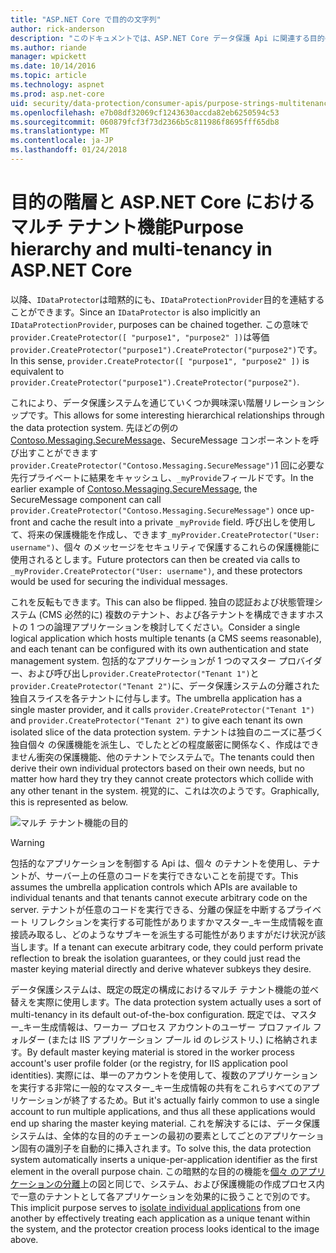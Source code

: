 ```yaml
---
title: "ASP.NET Core で目的の文字列"
author: rick-anderson
description: "このドキュメントでは、ASP.NET Core データ保護 Api に関連する目的の文字列の階層と、マルチ テナント機能を示します。"
ms.author: riande
manager: wpickett
ms.date: 10/14/2016
ms.topic: article
ms.technology: aspnet
ms.prod: asp.net-core
uid: security/data-protection/consumer-apis/purpose-strings-multitenancy
ms.openlocfilehash: e7b08df32069cf1243630accda82eb6250594c53
ms.sourcegitcommit: 060879fcf3f73d2366b5c811986f8695fff65db8
ms.translationtype: MT
ms.contentlocale: ja-JP
ms.lasthandoff: 01/24/2018
---
```

# <a name="purpose-hierarchy-and-multi-tenancy-in-aspnet-core"></a><span data-ttu-id="75fcc-103">目的の階層と ASP.NET Core におけるマルチ テナント機能</span><span class="sxs-lookup"><span data-stu-id="75fcc-103">Purpose hierarchy and multi-tenancy in ASP.NET Core</span></span>

<span data-ttu-id="75fcc-104">以降、`IDataProtector`は暗黙的にも、`IDataProtectionProvider`目的を連結することができます。</span><span class="sxs-lookup"><span data-stu-id="75fcc-104">Since an `IDataProtector` is also implicitly an `IDataProtectionProvider`, purposes can be chained together.</span></span> <span data-ttu-id="75fcc-105">この意味で`provider.CreateProtector([ "purpose1", "purpose2" ])`は等価`provider.CreateProtector("purpose1").CreateProtector("purpose2")`です。</span><span class="sxs-lookup"><span data-stu-id="75fcc-105">In this sense, `provider.CreateProtector([ "purpose1", "purpose2" ])` is equivalent to `provider.CreateProtector("purpose1").CreateProtector("purpose2")`.</span></span>

<span data-ttu-id="75fcc-106">これにより、データ保護システムを通じていくつか興味深い階層リレーションシップです。</span><span class="sxs-lookup"><span data-stu-id="75fcc-106">This allows for some interesting hierarchical relationships through the data protection system.</span></span> <span data-ttu-id="75fcc-107">先ほどの例の[Contoso.Messaging.SecureMessage](purpose-strings.md#data-protection-contoso-purpose)、SecureMessage コンポーネントを呼び出すことができます`provider.CreateProtector("Contoso.Messaging.SecureMessage")`1 回に必要な先行プライベートに結果をキャッシュし、`_myProvide`フィールドです。</span><span class="sxs-lookup"><span data-stu-id="75fcc-107">In the earlier example of [Contoso.Messaging.SecureMessage](purpose-strings.md#data-protection-contoso-purpose), the SecureMessage component can call `provider.CreateProtector("Contoso.Messaging.SecureMessage")` once up-front and cache the result into a private `_myProvide` field.</span></span> <span data-ttu-id="75fcc-108">呼び出しを使用して、将来の保護機能を作成し、できます`_myProvider.CreateProtector("User: username")`、個々 のメッセージをセキュリティで保護するこれらの保護機能に使用されるとします。</span><span class="sxs-lookup"><span data-stu-id="75fcc-108">Future protectors can then be created via calls to `_myProvider.CreateProtector("User: username")`, and these protectors would be used for securing the individual messages.</span></span>

<span data-ttu-id="75fcc-109">これを反転もできます。</span><span class="sxs-lookup"><span data-stu-id="75fcc-109">This can also be flipped.</span></span> <span data-ttu-id="75fcc-110">独自の認証および状態管理システム (CMS 必然的に) 複数のテナント、および各テナントを構成できますホストの 1 つの論理アプリケーションを検討してください。</span><span class="sxs-lookup"><span data-stu-id="75fcc-110">Consider a single logical application which hosts multiple tenants (a CMS seems reasonable), and each tenant can be configured with its own authentication and state management system.</span></span> <span data-ttu-id="75fcc-111">包括的なアプリケーションが 1 つのマスター プロバイダー、および呼び出し`provider.CreateProtector("Tenant 1")`と`provider.CreateProtector("Tenant 2")`に、データ保護システムの分離された独自スライスを各テナントに付与します。</span><span class="sxs-lookup"><span data-stu-id="75fcc-111">The umbrella application has a single master provider, and it calls `provider.CreateProtector("Tenant 1")` and `provider.CreateProtector("Tenant 2")` to give each tenant its own isolated slice of the data protection system.</span></span> <span data-ttu-id="75fcc-112">テナントは独自のニーズに基づく独自個々 の保護機能を派生し、でしたとどの程度厳密に関係なく、作成はできません衝突の保護機能、他のテナントでシステムで。</span><span class="sxs-lookup"><span data-stu-id="75fcc-112">The tenants could then derive their own individual protectors based on their own needs, but no matter how hard they try they cannot create protectors which collide with any other tenant in the system.</span></span> <span data-ttu-id="75fcc-113">視覚的に、これは次のようです。</span><span class="sxs-lookup"><span data-stu-id="75fcc-113">Graphically, this is represented as below.</span></span>

![マルチ テナント機能の目的](purpose-strings-multitenancy/_static/purposes-multi-tenancy.png)

>[!WARNING]
> <span data-ttu-id="75fcc-115">包括的なアプリケーションを制御する Api は、個々 のテナントを使用し、テナントが、サーバー上の任意のコードを実行できないことを前提です。</span><span class="sxs-lookup"><span data-stu-id="75fcc-115">This assumes the umbrella application controls which APIs are available to individual tenants and that tenants cannot execute arbitrary code on the server.</span></span> <span data-ttu-id="75fcc-116">テナントが任意のコードを実行できる、分離の保証を中断するプライベート リフレクションを実行する可能性がありますかマスター_キー生成情報を直接読み取るし、どのようなサブキーを派生する可能性がありますがだけ状況が該当します。</span><span class="sxs-lookup"><span data-stu-id="75fcc-116">If a tenant can execute arbitrary code, they could perform private reflection to break the isolation guarantees, or they could just read the master keying material directly and derive whatever subkeys they desire.</span></span>

<span data-ttu-id="75fcc-117">データ保護システムは、既定の既定の構成におけるマルチ テナント機能の並べ替えを実際に使用します。</span><span class="sxs-lookup"><span data-stu-id="75fcc-117">The data protection system actually uses a sort of multi-tenancy in its default out-of-the-box configuration.</span></span> <span data-ttu-id="75fcc-118">既定では、マスター_キー生成情報は、ワーカー プロセス アカウントのユーザー プロファイル フォルダー (または IIS アプリケーション プール id のレジストリ、) に格納されます。</span><span class="sxs-lookup"><span data-stu-id="75fcc-118">By default master keying material is stored in the worker process account's user profile folder (or the registry, for IIS application pool identities).</span></span> <span data-ttu-id="75fcc-119">実際には、単一のアカウントを使用して、複数のアプリケーションを実行する非常に一般的なマスター_キー生成情報の共有をこれらすべてのアプリケーションが終了するため。</span><span class="sxs-lookup"><span data-stu-id="75fcc-119">But it's actually fairly common to use a single account to run multiple applications, and thus all these applications would end up sharing the master keying material.</span></span> <span data-ttu-id="75fcc-120">これを解決するには、データ保護システムは、全体的な目的のチェーンの最初の要素としてごとのアプリケーション固有の識別子を自動的に挿入されます。</span><span class="sxs-lookup"><span data-stu-id="75fcc-120">To solve this, the data protection system automatically inserts a unique-per-application identifier as the first element in the overall purpose chain.</span></span> <span data-ttu-id="75fcc-121">この暗黙的な目的の機能を[個々 のアプリケーションの分離](xref:security/data-protection/configuration/overview#per-application-isolation)上の図と同じで、システム、および保護機能の作成プロセス内で一意のテナントとして各アプリケーションを効果的に扱うことで別のです。</span><span class="sxs-lookup"><span data-stu-id="75fcc-121">This implicit purpose serves to [isolate individual applications](xref:security/data-protection/configuration/overview#per-application-isolation) from one another by effectively treating each application as a unique tenant within the system, and the protector creation process looks identical to the image above.</span></span>

